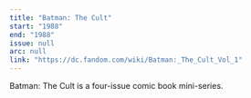 ```yaml
---
title: "Batman: The Cult"
start: "1988"
end: "1988"
issue: null
arc: null
link: "https://dc.fandom.com/wiki/Batman:_The_Cult_Vol_1"
---
```


Batman: The Cult is a four-issue comic book mini-series.
